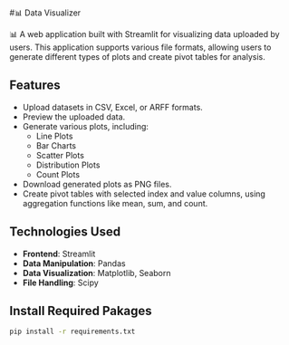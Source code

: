 
#📊 Data Visualizer

📊 A web application built with Streamlit for visualizing data uploaded by users. This application supports various file formats, allowing users to generate different types of plots and create pivot tables for analysis.

## Features

- Upload datasets in CSV, Excel, or ARFF formats.
- Preview the uploaded data.
- Generate various plots, including:
  - Line Plots
  - Bar Charts
  - Scatter Plots
  - Distribution Plots
  - Count Plots
- Download generated plots as PNG files.
- Create pivot tables with selected index and value columns, using aggregation functions like mean, sum, and count.

## Technologies Used

- **Frontend**: Streamlit
- **Data Manipulation**: Pandas
- **Data Visualization**: Matplotlib, Seaborn
- **File Handling**: Scipy

  
## Install Required Pakages

```bash
pip install -r requirements.txt
